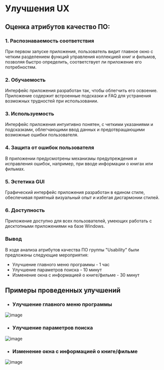 # Улучшения UX
## Оценка атрибутов качество ПО:
### 1. Распознаваемость соответствия
При первом запуске приложения, пользователь видит главное окно с четким разделением функций управления коллекцией книг и фильмов, позволяя быстро определить, соответствует ли приложение его потребностям.
### 2. Обучаемость
Интерфейс приложения разработан так, чтобы облегчить его освоение. Приложение содержит встроенные подсказки и FAQ для устранения возможных трудностей при использовании.
### 3. Используемость
Интерфейс приложения интуитивно понятен, с четкими указаниями и подсказками, облегчающими ввод данных и предотвращающими возможные ошибки пользователя.
### 4. Защита от ошибок пользователя
В приложении предусмотрены механизмы предупреждения и исправления ошибок, например, при вводе информации о книгах или фильмах.
### 5. Эстетика GUI
Графический интерфейс приложения разработан в едином стиле, обеспечивая приятный визуальный опыт и избегая дисгармонии стилей.
### 6. Доступность
Приложение доступно для всех пользователей, умеющих работать с десктопными приложениями на базе Windows.
### Вывод
В ходе анализа атрибутов качества ПО группы "Usability" были предложены следующие мероприятия:
* Улучшение главного меню программы - 1 час
* Улучшение параметров поиска - 10 минут
* Изменение окна с информацией о книге/фильме  - 30 минут  

## Примеры проведенных улучшений

* ###  Улучшение главного меню программы
![image](https://github.com/brigada-popov-syomin-bogdanova/trtpo_lab/assets/56923910/e5be3b7d-deb9-4323-ab60-d7af9dad98ff) 
* ###  Улучшение параметров поиска
![image](https://github.com/brigada-popov-syomin-bogdanova/trtpo_lab/assets/56923910/90267256-0ded-47bb-a87b-64ba4926b473)
* ###  Изменение окна с информацией о книге/фильме
![image](https://github.com/brigada-popov-syomin-bogdanova/trtpo_lab/assets/56923910/93a10ce6-2e4f-4d62-be6e-256b90218123)
